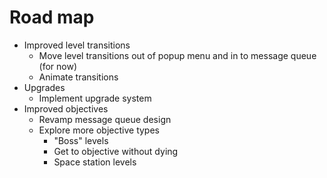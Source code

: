 # Road map

- Improved level transitions
  - Move level transitions out of popup menu and in to message queue (for now)
  - Animate transitions
- Upgrades
  - Implement upgrade system
- Improved objectives
  - Revamp message queue design
  - Explore more objective types
    - "Boss" levels
    - Get to objective without dying
    - Space station levels
